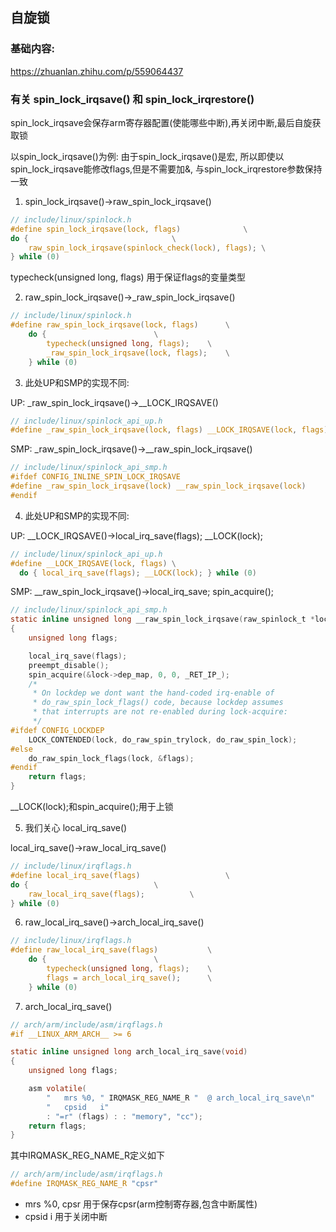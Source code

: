 ## 自旋锁

### 基础内容:
https://zhuanlan.zhihu.com/p/559064437

### 有关 spin_lock_irqsave() 和 spin_lock_irqrestore()
spin_lock_irqsave会保存arm寄存器配置(使能哪些中断),再关闭中断,最后自旋获取锁

以spin_lock_irqsave()为例:
由于spin_lock_irqsave()是宏, 所以即使以spin_lock_irqsave能修改flags,但是不需要加&, 与spin_lock_irqrestore参数保持一致


1. spin_lock_irqsave()->raw_spin_lock_irqsave()

``` C
// include/linux/spinlock.h
#define spin_lock_irqsave(lock, flags)				\
do {								\
	raw_spin_lock_irqsave(spinlock_check(lock), flags);	\
} while (0)
```

typecheck(unsigned long, flags) 用于保证flags的变量类型

2. raw_spin_lock_irqsave()->_raw_spin_lock_irqsave()

``` C
// include/linux/spinlock.h
#define raw_spin_lock_irqsave(lock, flags)		\
	do {						\
		typecheck(unsigned long, flags);	\
		_raw_spin_lock_irqsave(lock, flags);	\
	} while (0)
```

3. 此处UP和SMP的实现不同:

UP: _raw_spin_lock_irqsave()->__LOCK_IRQSAVE()
```C
// include/linux/spinlock_api_up.h
#define _raw_spin_lock_irqsave(lock, flags)	__LOCK_IRQSAVE(lock, flags)
```
SMP: _raw_spin_lock_irqsave()->__raw_spin_lock_irqsave()
```C
// include/linux/spinlock_api_smp.h
#ifdef CONFIG_INLINE_SPIN_LOCK_IRQSAVE
#define _raw_spin_lock_irqsave(lock) __raw_spin_lock_irqsave(lock)
#endif
```

4. 此处UP和SMP的实现不同:

UP: __LOCK_IRQSAVE()->local_irq_save(flags); __LOCK(lock);
```C
// include/linux/spinlock_api_up.h
#define __LOCK_IRQSAVE(lock, flags) \
  do { local_irq_save(flags); __LOCK(lock); } while (0)
```
SMP: __raw_spin_lock_irqsave()->local_irq_save; spin_acquire();
```C
// include/linux/spinlock_api_smp.h
static inline unsigned long __raw_spin_lock_irqsave(raw_spinlock_t *lock)
{
	unsigned long flags;

	local_irq_save(flags);
	preempt_disable();
	spin_acquire(&lock->dep_map, 0, 0, _RET_IP_);
	/*
	 * On lockdep we dont want the hand-coded irq-enable of
	 * do_raw_spin_lock_flags() code, because lockdep assumes
	 * that interrupts are not re-enabled during lock-acquire:
	 */
#ifdef CONFIG_LOCKDEP
	LOCK_CONTENDED(lock, do_raw_spin_trylock, do_raw_spin_lock);
#else
	do_raw_spin_lock_flags(lock, &flags);
#endif
	return flags;
}
```

__LOCK(lock);和spin_acquire();用于上锁

5. 我们关心 local_irq_save()
   
local_irq_save()->raw_local_irq_save()
```C
// include/linux/irqflags.h
#define local_irq_save(flags)					\
do {							\
    raw_local_irq_save(flags);			\
} while (0)
```
6. raw_local_irq_save()->arch_local_irq_save()
```C
// include/linux/irqflags.h
#define raw_local_irq_save(flags)			\
	do {						\
		typecheck(unsigned long, flags);	\
		flags = arch_local_irq_save();		\
	} while (0)
```

7. arch_local_irq_save()

```C
// arch/arm/include/asm/irqflags.h
#if __LINUX_ARM_ARCH__ >= 6

static inline unsigned long arch_local_irq_save(void)
{
	unsigned long flags;

	asm volatile(
		"	mrs	%0, " IRQMASK_REG_NAME_R "	@ arch_local_irq_save\n"
		"	cpsid	i"
		: "=r" (flags) : : "memory", "cc");
	return flags;
}
```
其中IRQMASK_REG_NAME_R定义如下
```C
// arch/arm/include/asm/irqflags.h
#define IRQMASK_REG_NAME_R "cpsr"
```

- mrs	%0, cpsr 用于保存cpsr(arm控制寄存器,包含中断属性)
- cpsid	i 用于关闭中断